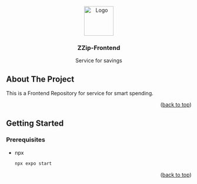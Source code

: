 <a name="readme-top"></a>

<!-- PROJECT LOGO -->
<br />
<div align="center">
  <a href="https://github.com/github_username/repo_name">
    <img src="images/logo.png" alt="Logo" width="80" height="80">
  </a>

<h3 align="center">ZZip-Frontend</h3>

  <p align="center">
    Service for savings
  </p>
</div>

<!-- ABOUT THE PROJECT -->
## About The Project

This is a Frontend Repository for service for smart spending.

<p align="right">(<a href="#readme-top">back to top</a>)</p>

<!-- GETTING STARTED -->
## Getting Started

### Prerequisites

* npx
  ```sh
  npx expo start
  ```
<p align="right">(<a href="#readme-top">back to top</a>)</p>
